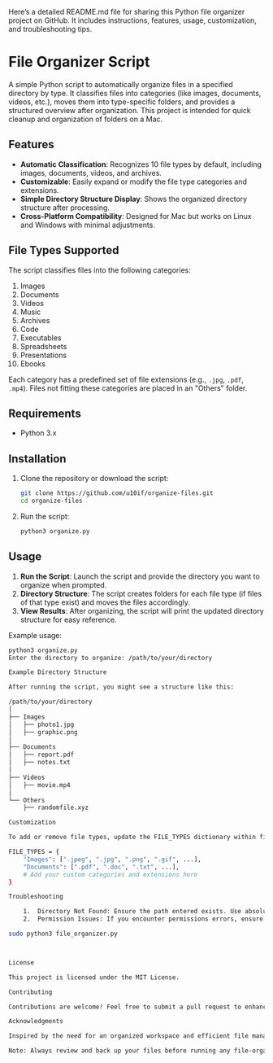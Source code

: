 Here’s a detailed README.md file for sharing this Python file organizer project on GitHub. It includes instructions, features, usage, customization, and troubleshooting tips.

# File Organizer Script

A simple Python script to automatically organize files in a specified directory by type. It classifies files into categories (like images, documents, videos, etc.), moves them into type-specific folders, and provides a structured overview after organization. This project is intended for quick cleanup and organization of folders on a Mac.

## Features

- **Automatic Classification**: Recognizes 10 file types by default, including images, documents, videos, and archives.
- **Customizable**: Easily expand or modify the file type categories and extensions.
- **Simple Directory Structure Display**: Shows the organized directory structure after processing.
- **Cross-Platform Compatibility**: Designed for Mac but works on Linux and Windows with minimal adjustments.

## File Types Supported

The script classifies files into the following categories:

1. Images
2. Documents
3. Videos
4. Music
5. Archives
6. Code
7. Executables
8. Spreadsheets
9. Presentations
10. Ebooks

Each category has a predefined set of file extensions (e.g., `.jpg`, `.pdf`, `.mp4`). Files not fitting these categories are placed in an "Others" folder.

## Requirements

- Python 3.x

## Installation

1. Clone the repository or download the script:
    ```bash
    git clone https://github.com/u10if/organize-files.git
    cd organize-files
    ```

2. Run the script:
    ```bash
    python3 organize.py
    ```

## Usage

1. **Run the Script**: Launch the script and provide the directory you want to organize when prompted.
2. **Directory Structure**: The script creates folders for each file type (if files of that type exist) and moves the files accordingly.
3. **View Results**: After organizing, the script will print the updated directory structure for easy reference.

Example usage:
```bash
python3 organize.py
Enter the directory to organize: /path/to/your/directory

Example Directory Structure

After running the script, you might see a structure like this:

/path/to/your/directory
│
├── Images
│   ├── photo1.jpg
│   ├── graphic.png
│
├── Documents
│   ├── report.pdf
│   ├── notes.txt
│
├── Videos
│   ├── movie.mp4
│
└── Others
    ├── randomfile.xyz

Customization

To add or remove file types, update the FILE_TYPES dictionary within file_organizer.py. Each key represents a category, and the list contains associated file extensions.

FILE_TYPES = {
    "Images": [".jpeg", ".jpg", ".png", ".gif", ...],
    "Documents": [".pdf", ".doc", ".txt", ...],
    # Add your custom categories and extensions here
}

Troubleshooting

	1.	Directory Not Found: Ensure the path entered exists. Use absolute paths for reliability.
	2.	Permission Issues: If you encounter permissions errors, ensure the script has permission to modify the files. Run with sudo if necessary:

sudo python3 file_organizer.py



License

This project is licensed under the MIT License.

Contributing

Contributions are welcome! Feel free to submit a pull request to enhance the file type categories, improve functionality, or add new features.

Acknowledgments

Inspired by the need for an organized workspace and efficient file management. Special thanks to the open-source community for ideas and guidance on Python scripting.

Note: Always review and back up your files before running any file-organizing scripts.

